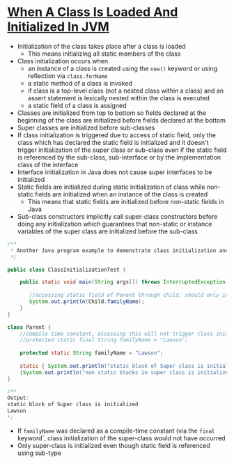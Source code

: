 # [When A Class Is Loaded And Initialized In JVM](https://javarevisited.blogspot.com/2012/07/when-class-loading-initialization-java-example.html#axzz4uMIMWleJ)

* Initialization of the class takes place after a class is loaded
  * This means initializing all static members of the class
* Class initialization occurs when 
  * an instance of a class is created using the `new()` keyword or using reflection via `class.forName`
  * a static method of a class is invoked
  * if class is a top-level class (not a nested class within a class) and an assert statement is lexically nested within the class is executed
  * a static field of a class is assigned
* Classes are initialized from top to bottom so fields declared at the beginning of the class are initialized before fields declared at the bottom
* Super classes are initialized before sub-classes
* If class initialization is triggered due to access of static field, only the class which has declared the static field is initialized and it doesn't trigger initialization of the super class or sub-class even if the static field is referenced by the sub-class, sub-interface or by the implementation class of the interface
* Interface initialization in Java does not cause super interfaces to be initialized
* Static fields are initialized during static initialization of class while non-static fields are initialized when an instance of the class is created
  * This means that static fields are initialized before non-static fields in Java
* Sub-class constructors implicitly call super-class constructors before doing any initialization which guarantees that non-static or instance variables of the super class are initialized before the sub-class

```java
/**
 * Another Java program example to demonstrate class initialization and loading in Java.
 */

public class ClassInitializationTest {

    public static void main(String args[]) throws InterruptedException {
 
       //accessing static field of Parent through child, should only initialize Parent
       System.out.println(Child.familyName);
    }
}

class Parent {
    //compile time constant, accessing this will not trigger class initialization
    //protected static final String familyName = "Lawson";
 
    protected static String familyName = "Lawson";
 
    static { System.out.println("static block of Super class is initialized"); }
    {System.out.println("non static blocks in super class is initialized");}
}

/**
Output:
static block of Super class is initialized
Lawson
*/
```

* If `familyName` was declared as a compile-time constant (via the `final` keyword`, class initialization of the super-class would not have occurred
* Only super-class is initialized even though static field is referenced using sub-type
